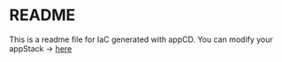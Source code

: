 # README
This is a readme file for IaC generated with appCD.
You can modify your appStack -> [here](http://stage.dev.stackgen.com/appstacks/fc185a48-f178-4072-a3f5-54ab5e45afd5)
